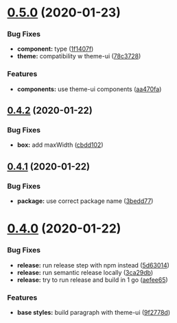 # [0.5.0](https://github.com/pixelmord/prestyled/compare/v0.4.2...v0.5.0) (2020-01-23)


### Bug Fixes

* **component:** type ([1f1407f](https://github.com/pixelmord/prestyled/commit/1f1407fc124a5db35dabe75bd4dde1c746ab4156))
* **theme:** compatibility w theme-ui ([78c3728](https://github.com/pixelmord/prestyled/commit/78c372825854b795cef72c65cbae8c5dd12bb462))


### Features

* **components:** use theme-ui components ([aa470fa](https://github.com/pixelmord/prestyled/commit/aa470fa97cb128d345747753e3d0761292d39a85))

## [0.4.2](https://github.com/pixelmord/prestyled/compare/v0.4.1...v0.4.2) (2020-01-22)


### Bug Fixes

* **box:** add maxWidth ([cbdd102](https://github.com/pixelmord/prestyled/commit/cbdd10287eb06dfca005e51800b18ec383115e5e))

## [0.4.1](https://github.com/pixelmord/prestyled/compare/v0.4.0...v0.4.1) (2020-01-22)


### Bug Fixes

* **package:** use correct package name ([3bedd77](https://github.com/pixelmord/prestyled/commit/3bedd77775dfd777e23527524a243a53f5d12592))

# [0.4.0](https://github.com/pixelmord/prestyled/compare/v0.3.16...v0.4.0) (2020-01-22)


### Bug Fixes

* **release:** run release step with npm instead ([5d63014](https://github.com/pixelmord/prestyled/commit/5d63014a62f37ab856700aa543b3c3edb0772f0a))
* **release:** run semantic release locally ([3ca29db](https://github.com/pixelmord/prestyled/commit/3ca29db4833bf38a92d25d2c91171a7f0205bdce))
* **release:** try to run release and build in 1 go ([aefee65](https://github.com/pixelmord/prestyled/commit/aefee651f0d999a6d46ed2a11b7ae2ecf43df4f4))


### Features

* **base styles:** build paragraph with theme-ui ([9f2778d](https://github.com/pixelmord/prestyled/commit/9f2778de8f0a25b5d6fcf69cfed3163ca22f7311))
